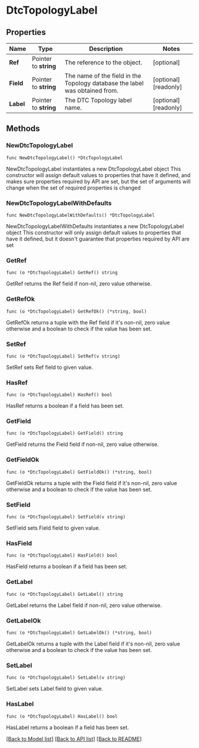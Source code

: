 # DtcTopologyLabel

## Properties

Name | Type | Description | Notes
------------ | ------------- | ------------- | -------------
**Ref** | Pointer to **string** | The reference to the object. | [optional] 
**Field** | Pointer to **string** | The name of the field in the Topology database the label was obtained from. | [optional] [readonly] 
**Label** | Pointer to **string** | The DTC Topology label name. | [optional] [readonly] 

## Methods

### NewDtcTopologyLabel

`func NewDtcTopologyLabel() *DtcTopologyLabel`

NewDtcTopologyLabel instantiates a new DtcTopologyLabel object
This constructor will assign default values to properties that have it defined,
and makes sure properties required by API are set, but the set of arguments
will change when the set of required properties is changed

### NewDtcTopologyLabelWithDefaults

`func NewDtcTopologyLabelWithDefaults() *DtcTopologyLabel`

NewDtcTopologyLabelWithDefaults instantiates a new DtcTopologyLabel object
This constructor will only assign default values to properties that have it defined,
but it doesn't guarantee that properties required by API are set

### GetRef

`func (o *DtcTopologyLabel) GetRef() string`

GetRef returns the Ref field if non-nil, zero value otherwise.

### GetRefOk

`func (o *DtcTopologyLabel) GetRefOk() (*string, bool)`

GetRefOk returns a tuple with the Ref field if it's non-nil, zero value otherwise
and a boolean to check if the value has been set.

### SetRef

`func (o *DtcTopologyLabel) SetRef(v string)`

SetRef sets Ref field to given value.

### HasRef

`func (o *DtcTopologyLabel) HasRef() bool`

HasRef returns a boolean if a field has been set.

### GetField

`func (o *DtcTopologyLabel) GetField() string`

GetField returns the Field field if non-nil, zero value otherwise.

### GetFieldOk

`func (o *DtcTopologyLabel) GetFieldOk() (*string, bool)`

GetFieldOk returns a tuple with the Field field if it's non-nil, zero value otherwise
and a boolean to check if the value has been set.

### SetField

`func (o *DtcTopologyLabel) SetField(v string)`

SetField sets Field field to given value.

### HasField

`func (o *DtcTopologyLabel) HasField() bool`

HasField returns a boolean if a field has been set.

### GetLabel

`func (o *DtcTopologyLabel) GetLabel() string`

GetLabel returns the Label field if non-nil, zero value otherwise.

### GetLabelOk

`func (o *DtcTopologyLabel) GetLabelOk() (*string, bool)`

GetLabelOk returns a tuple with the Label field if it's non-nil, zero value otherwise
and a boolean to check if the value has been set.

### SetLabel

`func (o *DtcTopologyLabel) SetLabel(v string)`

SetLabel sets Label field to given value.

### HasLabel

`func (o *DtcTopologyLabel) HasLabel() bool`

HasLabel returns a boolean if a field has been set.


[[Back to Model list]](../README.md#documentation-for-models) [[Back to API list]](../README.md#documentation-for-api-endpoints) [[Back to README]](../README.md)


